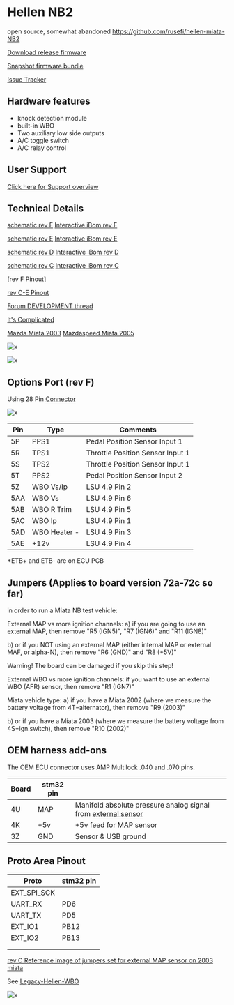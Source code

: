 # Hellen NB2

open source, somewhat abandoned https://github.com/rusefi/hellen-miata-NB2

[Download release firmware](https://github.com/rusefi/rusefi/releases/latest/download/rusefi_bundle_hellen72.zip)

[Snapshot firmware bundle](https://rusefi.com/build_server/rusefi_bundle_hellen72.zip)

[Issue Tracker](https://github.com/rusefi/hellen-NB2-issues)

## Hardware features

* knock detection module
* built-in WBO
* Two auxiliary low side outputs
* A/C toggle switch
* A/C relay control

## User Support

[Click here for Support overview](Support)

## Technical Details

[schematic rev F](Hardware/Hellen/hellen72_NB2-f-schematic.pdf)
[Interactive iBom rev F](https://rusefi.com/docs/ibom/hellen72_NB2-f-ibom.html)

[schematic rev E](Hardware/Hellen/hellen72_NB2-e-schematic.pdf)
[Interactive iBom rev E](https://rusefi.com/docs/ibom/hellen72_NB2-e-ibom.html)

[schematic rev D](Hardware/Hellen/hellen72-d-schematic.pdf)
[Interactive iBom rev D](https://rusefi.com/docs/ibom/hellen72-d-ibom.html)

[schematic rev C](Hardware/Hellen/hellen72-c-schematic.pdf)
[Interactive iBom rev C](https://rusefi.com/docs/ibom/hellen72-c-ibom.html)

[rev F Pinout]

[rev C-E Pinout](https://rusefi.com/docs/pinouts/hellen/helen72/)

[Forum DEVELOPMENT thread](https://rusefi.com/forum/viewtopic.php?f=4&t=1947)

[It's Complicated](It's-complicated)

[Mazda Miata 2003](Mazda-Miata-2003) [Mazdaspeed Miata 2005](Mazdaspeed-Miata-2005)

![x](Hardware/Hellen/hellen72-c-as-received.jpg)

![x](Hardware/Hellen/hellen72a.jpg)

## Options Port (rev F)

Using 28 Pin [Connector](https://www.bmotorsports.com/shop/product_info.php/products_id/5655?osCsid=cs48b6aap1pgdvt9vgn1889sq0)

![x](https://user-images.githubusercontent.com/5051341/176225958-4747f49b-c707-49f7-b354-43b6f9bad201.png)

| Pin | Type | Comments |
|---|---|---|
| 5P | PPS1 | Pedal Position Sensor Input 1 |
| 5R | TPS1 | Throttle Position Sensor Input 1 |
| 5S | TPS2 | Throttle Position Sensor Input 1 |
| 5T | PPS2 | Pedal Position Sensor Input 2 |
| 5Z | WBO Vs/Ip | LSU 4.9 Pin 2 |
| 5AA | WBO Vs | LSU 4.9 Pin 6 |
| 5AB | WBO R Trim | LSU 4.9 Pin 5 |
| 5AC | WBO Ip | LSU 4.9 Pin 1 |
| 5AD | WBO Heater - | LSU 4.9 Pin 3 |
| 5AE | +12v | LSU 4.9 Pin 4 |

*ETB+ and ETB- are on ECU PCB

## Jumpers (Applies to board version 72a-72c so far)

 in order to run a Miata NB test vehicle:

External MAP vs more ignition channels:
a) if you are going to use an external MAP, then remove "R5 (IGN5)", "R7 (IGN6)" and "R11 (IGN8)"

b) or if you NOT using an external MAP (either internal MAP or external MAF, or alpha-N), then remove "R6 (GND)" and "R8 (+5V)"

Warning! The board can be damaged if you skip this step!

External WBO vs more ignition channels:
if you want to use an external WBO (AFR) sensor, then remove "R1 (IGN7)"

Miata vehicle type:
a) if you have a Miata 2002 (where we measure the battery voltage from 4T=alternator), then remove "R9 (2003)"

b) or if you have a Miata 2003 (where we measure the battery voltage from 4S=ign.switch), then remove "R10 (2002)"

## OEM harness add-ons  

The OEM ECU connector uses AMP Multilock .040 and .070 pins.

| Board   | stm32 pin  |   |
|-----|---|---|
| 4U  | MAP| Manifold absolute pressure analog signal from [external sensor](GM-map-sensor) |
| 4K  | +5v | +5v feed for MAP sensor |
| 3Z | GND | Sensor & USB ground |

## Proto Area Pinout

|Proto   | stm32 pin  |
|-----|---|
| EXT_SPI_SCK    |   |
| UART_RX    | PD6  |
| UART_TX    | PD5  |
| EXT_IO1    | PB12  |
| EXT_IO2    |  PB13 |
|     |   |
|     |   |

[rev C Reference image of jumpers set for external MAP sensor on 2003 miata](https://rusefi.com/forum/download/file.php?id=7570)

See [Legacy-Hellen-WBO](Legacy-Hellen-WBO)

![x](Hardware/Hellen/hellen72-c-connector-cover.jpg)
